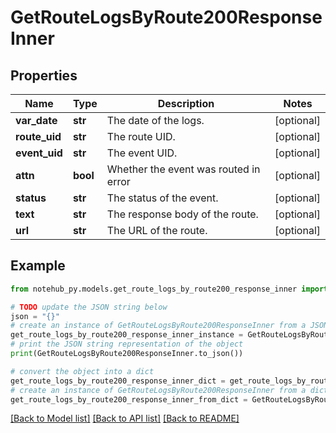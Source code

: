 # GetRouteLogsByRoute200ResponseInner

## Properties

| Name          | Type     | Description                           | Notes      |
| ------------- | -------- | ------------------------------------- | ---------- |
| **var_date**  | **str**  | The date of the logs.                 | [optional] |
| **route_uid** | **str**  | The route UID.                        | [optional] |
| **event_uid** | **str**  | The event UID.                        | [optional] |
| **attn**      | **bool** | Whether the event was routed in error | [optional] |
| **status**    | **str**  | The status of the event.              | [optional] |
| **text**      | **str**  | The response body of the route.       | [optional] |
| **url**       | **str**  | The URL of the route.                 | [optional] |

## Example

```python
from notehub_py.models.get_route_logs_by_route200_response_inner import GetRouteLogsByRoute200ResponseInner

# TODO update the JSON string below
json = "{}"
# create an instance of GetRouteLogsByRoute200ResponseInner from a JSON string
get_route_logs_by_route200_response_inner_instance = GetRouteLogsByRoute200ResponseInner.from_json(json)
# print the JSON string representation of the object
print(GetRouteLogsByRoute200ResponseInner.to_json())

# convert the object into a dict
get_route_logs_by_route200_response_inner_dict = get_route_logs_by_route200_response_inner_instance.to_dict()
# create an instance of GetRouteLogsByRoute200ResponseInner from a dict
get_route_logs_by_route200_response_inner_from_dict = GetRouteLogsByRoute200ResponseInner.from_dict(get_route_logs_by_route200_response_inner_dict)
```

[[Back to Model list]](../README.md#documentation-for-models) [[Back to API list]](../README.md#documentation-for-api-endpoints) [[Back to README]](../README.md)
